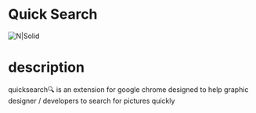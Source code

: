 # Quick Search
![N|Solid](https://s3.gifyu.com/images/ScreenFlow.gif)

# description
quicksearch🔍 is an extension for google chrome designed to help graphic designer / developers to search for pictures quickly

